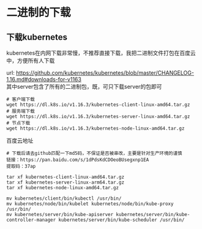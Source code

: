 # 二进制的下载

## 下载kubernetes
kubernetes在内网下载非常慢，不推荐直接下载，我把二进制文件打包在百度云中，方便所有人下载

url: https://github.com/kubernetes/kubernetes/blob/master/CHANGELOG-1.16.md#downloads-for-v1163  
其中server包含了所有的二进制包，既，可只下载server的包即可
```shell
# 客户端下载
wget https://dl.k8s.io/v1.16.3/kubernetes-client-linux-amd64.tar.gz
# 服务端下载
wget https://dl.k8s.io/v1.16.3/kubernetes-server-linux-amd64.tar.gz
# 节点下载
wget https://dl.k8s.io/v1.16.3/kubernetes-node-linux-amd64.tar.gz
```

百度云地址

```shell
# 下载后请去github匹配一下md5码，不保证是否被串改，主要是针对生产环境的谨慎
链接：https://pan.baidu.com/s/1dPdsKdCDOeoBUsegxnp1EA
提取码：37ap
```

```shell
tar xf kubernetes-client-linux-amd64.tar.gz
tar xf kubernetes-server-linux-arm64.tar.gz
tar xf kubernetes-node-linux-amd64.tar.gz

mv kubernetes/client/bin/kubectl /usr/bin/
mv kubernetes/node/bin/kubelet kubernetes/node/bin/kube-proxy /usr/bin/
mv kubernetes/server/bin/kube-apiserver kubernetes/server/bin/kube-controller-manager kubernetes/server/bin/kube-scheduler /usr/bin/
```
